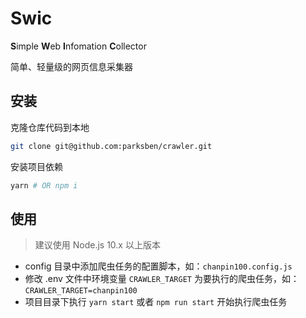 # Swic

**S**imple **W**eb **I**nfomation **C**ollector

简单、轻量级的网页信息采集器

## 安装

克隆仓库代码到本地

```bash
git clone git@github.com:parksben/crawler.git
```

安装项目依赖

```bash
yarn # OR npm i
```

## 使用

> 建议使用 Node.js 10.x 以上版本

- config 目录中添加爬虫任务的配置脚本，如：`chanpin100.config.js`
- 修改 .env 文件中环境变量 `CRAWLER_TARGET` 为要执行的爬虫任务，如：`CRAWLER_TARGET=chanpin100`
- 项目目录下执行 `yarn start` 或者 `npm run start` 开始执行爬虫任务
